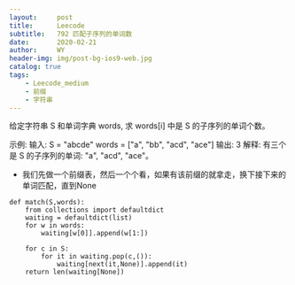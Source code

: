 ```yaml
---
layout:     post
title:      Leecode
subtitle:   792 匹配子序列的单词数
date:       2020-02-21
author:     WY
header-img: img/post-bg-ios9-web.jpg
catalog: true
tags:
    - Leecode_medium
    - 前缀
    - 字符串
---
```

给定字符串 S 和单词字典 words, 求 words[i] 中是 S 的子序列的单词个数。

示例:
输入: 
S = "abcde"
words = ["a", "bb", "acd", "ace"]
输出: 3
解释: 有三个是 S 的子序列的单词: "a", "acd", "ace"。

- 我们先做一个前缀表，然后一个个看，如果有该前缀的就拿走，换下接下来的单词匹配，直到None

```
def match(S,words):
    from collections import defaultdict
    waiting = defaultdict(list)
    for w in words:
        waiting[w[0]].append(w[1:])

    for c in S:
        for it in waiting.pop(c,()):
            waiting[next(it,None)].append(it)
    return len(waiting[None])
```